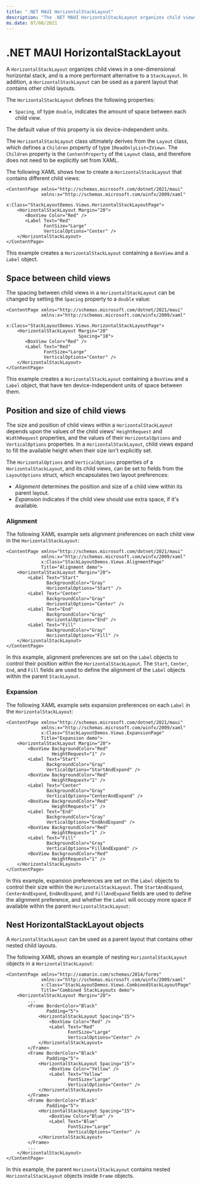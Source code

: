 ```yaml
---
title: ".NET MAUI HorizontalStackLayout"
description: "The .NET MAUI HorizontalStackLayout organizes child views in a one-dimensional horizontal stack."
ms.date: 07/08/2021
---
```


# .NET MAUI HorizontalStackLayout

A `HorizontalStackLayout` organizes child views in a one-dimensional horizontal stack, and is a more performant alternative to a `StackLayout`. In addition, a `HorizontalStackLayout` can be used as a parent layout that contains other child layouts.

The `HorizontalStackLayout` defines the following properties:

- `Spacing`, of type `double`, indicates the amount of space between each child view. <!-- The default value of this property is six device-independent units. -->

The default value of this property is six device-independent units.

The `HorizontalStackLayout` class ultimately derives from the `Layout` class, which defines a `Children` property of type `IReadOnlyList<IView>`. The `Children` property is the `ContentProperty` of the `Layout` class, and therefore does not need to be explicitly set from XAML.

<!--
> [!TIP]
> To obtain the best possible layout performance, follow the guidelines at [Optimize layout performance](~/xamarin-forms/deploy-test/performance.md#optimize-layout-performance).
-->

The following XAML shows how to create a `HorizontalStackLayout` that contains different child views:

```xaml
<ContentPage xmlns="http://schemas.microsoft.com/dotnet/2021/maui"
             xmlns:x="http://schemas.microsoft.com/winfx/2009/xaml"
             x:Class="StackLayoutDemos.Views.HorizontalStackLayoutPage">
    <HorizontalStackLayout Margin="20">
       <BoxView Color="Red" />
       <Label Text="Red"
              FontSize="Large"
              VerticalOptions="Center" />
    </HorizontalStackLayout>
</ContentPage>
```

This example creates a `HorizontalStackLayout` containing a `BoxView` and a `Label` object.

<!-- By default, there are six device-independent units of space between the child views:

[![Screenshot of a vertically oriented StackLayout](stacklayout-images/vertical.png "Vertically oriented StackLayout")](stacklayout-images/vertical-large.png#lightbox "Vertically oriented StackLayout")

> [!NOTE]
> The value of the `Margin` property represents the distance between an element and its adjacent elements. For more information, see [Margin and Padding](margin-and-padding.md).
-->

## Space between child views

The spacing between child views in a `HorizontalStackLayout` can be changed by setting the `Spacing` property to a `double` value:

```xaml
<ContentPage xmlns="http://schemas.microsoft.com/dotnet/2021/maui"
             xmlns:x="http://schemas.microsoft.com/winfx/2009/xaml"
             x:Class="StackLayoutDemos.Views.HorizontalStackLayoutPage">
    <HorizontalStackLayout Margin="20"
                           Spacing="10">
       <BoxView Color="Red" />
       <Label Text="Red"
              FontSize="Large"
              VerticalOptions="Center" />
    </HorizontalStackLayout>
</ContentPage>
```

This example creates a `HorizontalStackLayout` containing a `BoxView` and a `Label` object, that have ten device-independent units of space between them.
<!--
[![Screenshot of a StackLayout without any spacing.](stacklayout-images/spacing.png "StackLayout without any spacing."](stacklayout-images/spacing-large.png#lightbox "StackLayout without any spacing")

> [!TIP]
> The `Spacing` property can be set to negative values to make child views overlap.
-->

## Position and size of child views

The size and position of child views within a `HorizontalStackLayout` depends upon the values of the child views' `HeightRequest` and `WidthRequest` properties, and the values of their `HorizontalOptions` and `VerticalOptions` properties. In a `HorizontalStackLayout`, child views expand to fill the available height when their size isn't explicitly set.

The `HorizontalOptions` and `VerticalOptions` properties of a `HorizontalStackLayout`, and its child views, can be set to fields from the `LayoutOptions` struct, which encapsulates two layout preferences:

- *Alignment* determines the position and size of a child view within its parent layout.
- *Expansion* indicates if the child view should use extra space, if it's available.

<!--
> [!TIP]
> Don't set the `HorizontalOptions` and `VerticalOptions` properties of a `HorizontalStackLayout` unless you need to. The default values of `LayoutOptions.Fill` and `LayoutOptions.FillAndExpand` allow for the best layout optimization. Changing these properties has a cost and consumes memory, even when setting them back to the default values.
-->

### Alignment

The following XAML example sets alignment preferences on each child view in the `HorizontalStackLayout`:

```xaml
<ContentPage xmlns="http://schemas.microsoft.com/dotnet/2021/maui"
             xmlns:x="http://schemas.microsoft.com/winfx/2009/xaml"
             x:Class="StackLayoutDemos.Views.AlignmentPage"
             Title="Alignment demo">
    <HorizontalStackLayout Margin="20">
        <Label Text="Start"
               BackgroundColor="Gray"
               HorizontalOptions="Start" />
        <Label Text="Center"
               BackgroundColor="Gray"
               HorizontalOptions="Center" />
        <Label Text="End"
               BackgroundColor="Gray"
               HorizontalOptions="End" />
        <Label Text="Fill"
               BackgroundColor="Gray"
               HorizontalOptions="Fill" />
    </HorizontalStackLayout>
</ContentPage>
```

In this example, alignment preferences are set on the `Label` objects to control their position within the `HorizontalStackLayout`. The `Start`, `Center`, `End`, and `Fill` fields are used to define the alignment of the `Label` objects within the parent `StackLayout`.

<!--
[![Screenshot of a StackLayout with alignment options set.](stacklayout-images/alignment.png "StackLayout with alignment options."](stacklayout-images/alignment-large.png#lightbox "StackLayout with alignment options")

A `HorizontalStackLayout` only respects the alignment preferences on child views that are in the opposite direction to the `StackLayout` orientation. Therefore, the `Label` child views within the vertically oriented `HorizontalStackLayout` set their `HorizontalOptions` properties to one of the alignment fields:

- `Start`, which positions the `Label` on the left-hand side of the `HorizontalStackLayout`.
- `Center`, which centers the `Label` in the `HorizontalStackLayout`.
- `End`, which positions the `Label` on the right-hand side of the `HorizontalStackLayout`.
- `Fill`, which ensures that the `Label` fills the width of the `HorizontalStackLayout`.
-->

### Expansion

The following XAML example sets expansion preferences on each `Label` in the `HorizontalStackLayout`:

```xaml
<ContentPage xmlns="http://schemas.microsoft.com/dotnet/2021/maui"
             xmlns:x="http://schemas.microsoft.com/winfx/2009/xaml"
             x:Class="StackLayoutDemos.Views.ExpansionPage"
             Title="Expansion demo">
    <HorizontalStackLayout Margin="20">
        <BoxView BackgroundColor="Red"
                 HeightRequest="1" />
        <Label Text="Start"
               BackgroundColor="Gray"
               VerticalOptions="StartAndExpand" />
        <BoxView BackgroundColor="Red"
                 HeightRequest="1" />
        <Label Text="Center"
               BackgroundColor="Gray"
               VerticalOptions="CenterAndExpand" />
        <BoxView BackgroundColor="Red"
                 HeightRequest="1" />
        <Label Text="End"
               BackgroundColor="Gray"
               VerticalOptions="EndAndExpand" />
        <BoxView BackgroundColor="Red"
                 HeightRequest="1" />
        <Label Text="Fill"
               BackgroundColor="Gray"
               VerticalOptions="FillAndExpand" />
        <BoxView BackgroundColor="Red"
                 HeightRequest="1" />
    </HorizontalStackLayout>
</ContentPage>
```

In this example, expansion preferences are set on the `Label` objects to control their size within the `HorizontalStackLayout`. The `StartAndExpand`, `CenterAndExpand`, `EndAndExpand`, and `FillAndExpand` fields are used to define the alignment preference, and whether the `Label` will occupy more space if available within the parent `HorizontalStackLayout`:

<!--
[![Screenshot of a StackLayout with expansion options set.](stacklayout-images/expansion.png "StackLayout with expansion options."](stacklayout-images/expansion-large.png#lightbox "StackLayout with expansion options")

A `HorizontalStackLayout` can only expand child views in the direction of its orientation. Therefore, the vertically oriented `HorizontalStackLayout` can expand `Label` child views that set their `VerticalOptions` properties to one of the expansion fields. This means that, for vertical alignment, each `Label` occupies the same amount of space within the `StackLayout`. However, only the final `Label`, which sets its `VerticalOptions` property to `FillAndExpand` has a different size.

> [!TIP]
> When using a `HorizontalStackLayout`, ensure that only one child view is set to `LayoutOptions.Expands`. This property ensures that the specified child will occupy the largest space that the `StackLayout` can give to it, and it is wasteful to perform these calculations more than once.

> [!IMPORTANT]
> When all the space in a `StackLayout` is used, expansion preferences have no effect.

For more information about alignment and expansion, see [Layout Options in .NET MAUI](layout-options.md).
-->

## Nest HorizontalStackLayout objects

A `HorizontalStackLayout` can be used as a parent layout that contains other nested child layouts.

The following XAML shows an example of nesting `HorizontalStackLayout` objects in a `HorizontalStackLayout`:

```xaml
<ContentPage xmlns="http://xamarin.com/schemas/2014/forms"
             xmlns:x="http://schemas.microsoft.com/winfx/2009/xaml"
             x:Class="StackLayoutDemos.Views.CombinedStackLayoutPage"
             Title="Combined StackLayouts demo">
    <HorizontalStackLayout Margin="20">
        ...
        <Frame BorderColor="Black"
               Padding="5">
            <HorizontalStackLayout Spacing="15">
                <BoxView Color="Red" />
                <Label Text="Red"
                       FontSize="Large"
                       VerticalOptions="Center" />
            </HorizontalStackLayout>
        </Frame>
        <Frame BorderColor="Black"
               Padding="5">
            <HorizontalStackLayout Spacing="15">
                <BoxView Color="Yellow" />
                <Label Text="Yellow"
                       FontSize="Large"
                       VerticalOptions="Center" />
            </HorizontalStackLayout>
        </Frame>
        <Frame BorderColor="Black"
               Padding="5">
            <HorizontalStackLayout Spacing="15">
                <BoxView Color="Blue" />
                <Label Text="Blue"
                       FontSize="Large"
                       VerticalOptions="Center" />
            </HorizontalStackLayout>
        </Frame>
        ...
    </HorizontalStackLayout>
</ContentPage>
```

In this example, the parent `HorizontalStackLayout` contains nested `HorizontalStackLayout` objects inside `Frame` objects.

<!--
[![Screenshot of nested StackLayout objects](stacklayout-images/combined.png "Nested StackLayouts")](stacklayout-images/combined-large.png#lightbox "Nested StackLayouts")

> [!IMPORTANT]
> The deeper you nest layout objects, the more the nested layouts will impact performance. For more information, see [Choose the correct layout](~/xamarin-forms/deploy-test/performance.md#choose-the-correct-layout).
-->
